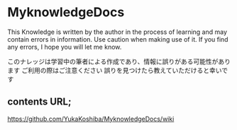 # MyknowledgeDocs
This Knowledge is written by the author in the process of learning and may contain errors in information.
Use caution when making use of it.
If you find any errors, I hope you will let me know.

このナレッジは学習中の筆者による作成であり、情報に誤りがある可能性があります
ご利用の際はご注意ください
誤りを見つけたら教えていただけると幸いです

## contents URL;
https://github.com/YukaKoshiba/MyknowledgeDocs/wiki
